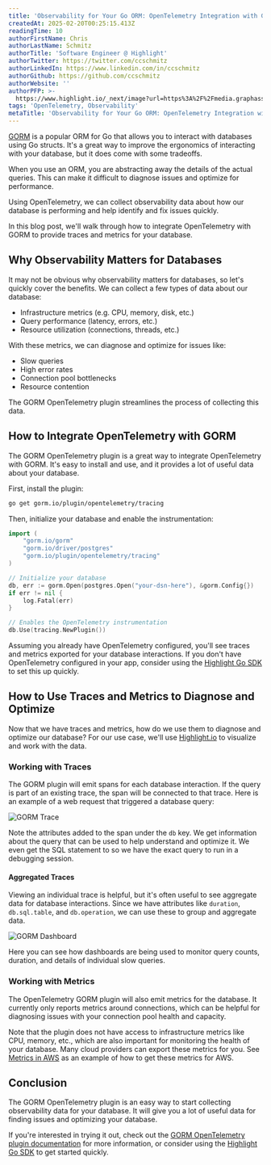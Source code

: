 ```yaml
---
title: 'Observability for Your Go ORM: OpenTelemetry Integration with GORM'
createdAt: 2025-02-20T00:25:15.413Z
readingTime: 10
authorFirstName: Chris
authorLastName: Schmitz
authorTitle: 'Software Engineer @ Highlight'
authorTwitter: https://twitter.com/ccschmitz
authorLinkedIn: https://www.linkedin.com/in/ccschmitz
authorGithub: https://github.com/ccschmitz
authorWebsite: ''
authorPFP: >-
  https://www.highlight.io/_next/image?url=https%3A%2F%2Fmedia.graphassets.com%2FViK27IG7TCe0YDK20tFy&w=3840&q=75
tags: 'OpenTelemetry, Observability'
metaTitle: 'Observability for Your Go ORM: OpenTelemetry Integration with GORM'
---
```


[GORM](https://gorm.io) is a popular ORM for Go that allows you to interact with databases using Go structs. It's a great way to improve the ergonomics of interacting with your database, but it does come with some tradeoffs.

When you use an ORM, you are abstracting away the details of the actual queries. This can make it difficult to diagnose issues and optimize for performance.

Using OpenTelemetry, we can collect observability data about how our database is performing and help identify and fix issues quickly.

In this blog post, we'll walk through how to integrate OpenTelemetry with GORM to provide traces and metrics for your database.

## Why Observability Matters for Databases

It may not be obvious why observability matters for databases, so let's quickly cover the benefits. We can collect a few types of data about our database:

* Infrastructure metrics (e.g. CPU, memory, disk, etc.)
* Query performance (latency, errors, etc.)
* Resource utilization (connections, threads, etc.)

With these metrics, we can diagnose and optimize for issues like:

* Slow queries
* High error rates
* Connection pool bottlenecks
* Resource contention

The GORM OpenTelemetry plugin streamlines the process of collecting this data.

## How to Integrate OpenTelemetry with GORM

The GORM OpenTelemetry plugin is a great way to integrate OpenTelemetry with GORM. It's easy to install and use, and it provides a lot of useful data about your database.

First, install the plugin:

```bash
go get gorm.io/plugin/opentelemetry/tracing
```

Then, initialize your database and enable the instrumentation:

```go
import (
    "gorm.io/gorm"
    "gorm.io/driver/postgres"
    "gorm.io/plugin/opentelemetry/tracing"
)

// Initialize your database
db, err := gorm.Open(postgres.Open("your-dsn-here"), &gorm.Config{})
if err != nil {
    log.Fatal(err)
}

// Enables the OpenTelemetry instrumentation
db.Use(tracing.NewPlugin())
```

Assuming you already have OpenTelemetry configured, you'll see traces and metrics exported for your database interactions. If you don't have OpenTelemetry configured in your app, consider using the [Highlight Go SDK](https://pkg.go.dev/github.com/highlight/highlight/sdk/highlight-go#section-readme) to set this up quickly.

## How to Use Traces and Metrics to Diagnose and Optimize

Now that we have traces and metrics, how do we use them to diagnose and optimize our database? For our use case, we'll use [Highlight.io](https://highlight.io) to visualize and work with the data.

### Working with Traces

The GORM plugin will emit spans for each database interaction. If the query is part of an existing trace, the span will be connected to that trace. Here is an example of a web request that triggered a database query:

![GORM Trace](/images/blog/observability-in-gorm/gorm-span.png)

Note the attributes added to the span under the `db` key. We get information about the query that can be used to help understand and optimize it. We even get the SQL statement to so we have the exact query to run in a debugging session.

#### Aggregated Traces

Viewing an individual trace is helpful, but it's often useful to see aggregate data for database interactions. Since we have attributes like `duration`, `db.sql.table`, and `db.operation`, we can use these to group and aggregate data.

![GORM Dashboard](/images/blog/observability-in-gorm/gorm-dashboard.png)

Here you can see how dashboards are being used to monitor query counts, duration, and details of individual slow queries.

### Working with Metrics

The OpenTelemetry GORM plugin will also emit metrics for the database. It currently only reports metrics around connections, which can be helpful for diagnosing issues with your connection pool health and capacity.

Note that the plugin does not have access to infrastructure metrics like CPU, memory, etc., which are also important for monitoring the health of your database. Many cloud providers can export these metrics for you. See [Metrics in AWS](/docs/getting-started/server/hosting/aws-metrics) as an example of how to get these metrics for AWS.

## Conclusion

The GORM OpenTelemetry plugin is an easy way to start collecting observability data for your database. It will give you a lot of useful data for finding issues and optimizing your database.

If you're interested in trying it out, check out the [GORM OpenTelemetry plugin documentation](https://gorm.io/plugin/opentelemetry/tracing) for more information, or consider using the [Highlight Go SDK](https://pkg.go.dev/github.com/highlight/highlight/sdk/highlight-go) to get started quickly.
